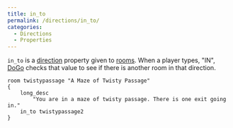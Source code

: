 ```yaml
---
title: in_to
permalink: /directions/in_to/
categories: 
  - Directions
  - Properties
---
```


`in_to` is a [direction](direction) property given to
[rooms](rooms). When a player types, "IN",
[DoGo](DoGo) checks that value to see if there is another
room in that direction.

    room twistypassage "A Maze of Twisty Passage"
    {
        long_desc
            "You are in a maze of twisty passage. There is one exit going in."
        in_to twistypassage2
    }
